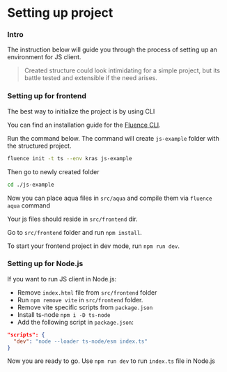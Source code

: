 # Setting up project

### Intro

The instruction below will guide you through the process of setting up an environment for JS client.

> Created structure could look intimidating for a simple project, but its battle tested and extensible if the need arises. 

### Setting up for frontend

The best way to initialize the project is by using CLI

You can find an installation guide for the [Fluence CLI](https://github.com/fluencelabs/cli?tab=readme-ov-file#installation-and-usage).

Run the command below. The command will create `js-example` folder with the structured project.

```sh
fluence init -t ts --env kras js-example
```

Then go to newly created folder

```sh
cd ./js-example
```

Now you can place aqua files in `src/aqua` and compile them via `fluence aqua` command

Your js files should reside in `src/frontend` dir.

Go to `src/frontend` folder and run `npm install`.

To start your frontend project in dev mode, run `npm run dev`. 

### Setting up for Node.js 

If you want to run JS client in Node.js:
- Remove `index.html` file from `src/frontend` folder
- Run `npm remove vite` in `src/frontend` folder.
- Remove vite specific scripts from `package.json`
- Install ts-node `npm i -D ts-node`
- Add the following script in `package.json`:
```json
"scripts": {
  "dev": "node --loader ts-node/esm index.ts"
}
```

Now you are ready to go. Use `npm run dev` to run `index.ts` file in Node.js
